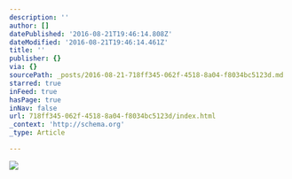 ```yaml
---
description: ''
author: []
datePublished: '2016-08-21T19:46:14.808Z'
dateModified: '2016-08-21T19:46:14.461Z'
title: ''
publisher: {}
via: {}
sourcePath: _posts/2016-08-21-718ff345-062f-4518-8a04-f8034bc5123d.md
starred: true
inFeed: true
hasPage: true
inNav: false
url: 718ff345-062f-4518-8a04-f8034bc5123d/index.html
_context: 'http://schema.org'
_type: Article

---
```

![](https://the-grid-user-content.s3-us-west-2.amazonaws.com/fcf2b7d2-e82c-4a39-8ef3-1bdd1802493c.jpg)